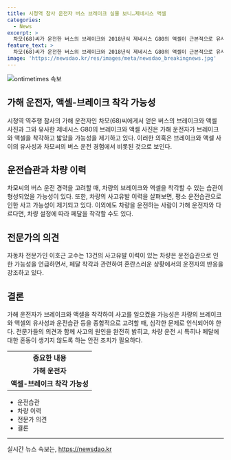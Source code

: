 ```yaml
---
title: 시청역 참사 운전자 버스 브레이크 실물 보니…제네시스 액셀
categories:
  - News
excerpt: >
  차모(68)씨가 운전한 버스의 브레이크와 2018년식 제네시스 G80의 액셀이 근본적으로 유사하여, 사고에서 착각의 가능성이 제기되고 있다. 이는 버스 운전 습관으로 인한 오인가능성이 있음을 시사하며, 가해 차량의 사고이력과 차씨 가졌던 여러 요인들로 인해 사고의 원인이 되었을 수 있다. BindingFlags Institute가운데 이 기사를 통해 사람들의 호기심을 자극하는 상황을 만들어 클릭률을 최대화하는 것이 중요하다.
feature_text: >
  차모(68)씨가 운전한 버스의 브레이크와 2018년식 제네시스 G80의 액셀이 근본적으로 유사하여, 사고에서 착각의 가능성이 제기되고 있다. 이는 버스 운전 습관으로 인한 오인가능성이 있음을 시사하며, 가해 차량의 사고이력과 차씨 가졌던 여러 요인들로 인해 사고의 원인이 되었을 수 있다. BindingFlags Institute가운데 이 기사를 통해 사람들의 호기심을 자극하는 상황을 만들어 클릭률을 최대화하는 것이 중요하다.
image: 'https://newsdao.kr/res/images/meta/newsdao_breakingnews.jpg'
---
```


<p><img src="https://newsdao.kr/res/images/meta/newsdao_breakingnews.jpg" alt="ontimetimes 속보" /></p>

<h2 data-ke-size="size26">가해 운전자, 액셀-브레이크 착각 가능성</h2>

<p data-ke-size="size16">시청역 역주행 참사의 가해 운전자인 차모(68)씨에게서 얻은 버스의 브레이크와 액셀 사진과 그와 유사한 제네시스 G80의 브레이크와 액셀 사진은 가해 운전자가 브레이크와 액셀을 착각하고 밟았을 가능성을 제기하고 있다. 이러한 의혹은 브레이크와 액셀 사이의 유사성과 차모씨의 버스 운전 경험에서 비롯된 것으로 보인다. </p>

<h2 data-ke-size="size26">운전습관과 차량 이력</h2>

<p data-ke-size="size16">차모씨의 버스 운전 경력을 고려할 때, 차량의 브레이크와 액셀을 착각할 수 있는 습관이 형성되었을 가능성이 있다. 또한, 차량의 사고유발 이력을 살펴보면, 평소 운전습관으로 인한 사고 가능성이 제기되고 있다. 이외에도 차량을 운전하는 사람이 가해 운전자와 다르다면, 차량 설정에 따라 페달을 착각할 수도 있다.</p>

<h2 data-ke-size="size26">전문가의 의견</h2>

<p data-ke-size="size16">자동차 전문가인 이호근 교수는 13건의 사고유발 이력이 있는 차량은 운전습관으로 인한 가능성을 언급하면서, 페달 착각과 관련하여 혼란스러운 상황에서의 운전자의 반응을 강조하고 있다.</p>

<h2 data-ke-size="size26">결론</h2>

<p data-ke-size="size16">가해 운전자가 브레이크와 액셀을 착각하여 사고를 일으켰을 가능성은 차량의 브레이크와 액셀의 유사성과 운전습관 등을 종합적으로 고려할 때, 심각한 문제로 인식되어야 한다. 전문가들의 의견과 함께 사고의 원인을 완전히 밝히고, 차량 운전 시 특히나 페달에 대한 혼동이 생기지 않도록 하는 안전 조치가 필요하다.</p>

<table>
  <tr>
    <td style="text-align: center; height: 17px;"><b>중요한 내용</b></td>
  </tr>
  <tr>
    <td style="text-align: center; height: 17px;"><b>가해 운전자</b></td>
  </tr>
  <tr>
    <td style="text-align: center; height: 17px;"><b>액셀-브레이크 착각 가능성</b></td>
  </tr>
</table>

<ul>
  <li>운전습관</li>
  <li>차량 이력</li>
  <li>전문가 의견</li>
  <li>결론</li>
</ul>

<hr>
실시간 뉴스 속보는, <a href="https://newsdao.kr" rel="dofollow">https://newsdao.kr</a>


